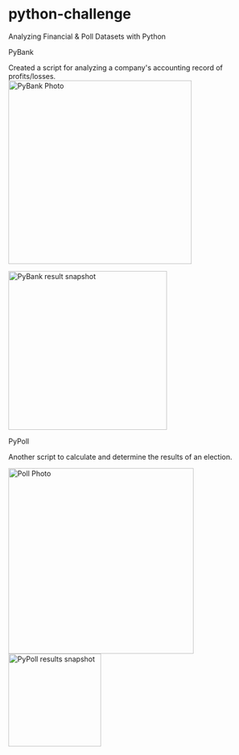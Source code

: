 # python-challenge
Analyzing Financial &amp; Poll Datasets with Python

PyBank

Created a script for analyzing a company's accounting record of profits/losses.  
<img width="364" alt="PyBank Photo" src="https://user-images.githubusercontent.com/65078870/83467782-ed0eeb80-a448-11ea-9b59-7443579723b3.PNG">

<img width="315" alt="PyBank result snapshot" src="https://user-images.githubusercontent.com/65078870/83469113-ca7ed180-a44c-11ea-92f3-e231b5075a6c.PNG">


PyPoll 

Another script to calculate and determine the results of an election. 

<img width="368" alt="Poll Photo" src="https://user-images.githubusercontent.com/65078870/83469828-b3d97a00-a44e-11ea-8d75-0df45e9536bb.PNG">

<img width="184" alt="PyPoll results snapshot" src="https://user-images.githubusercontent.com/65078870/83469867-ca7fd100-a44e-11ea-9dfd-3ec49c5cb4e6.PNG">
